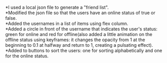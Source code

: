 *I used a local json file to generate a "friend list".  
*Modified the json file so that the users have an online status of true or false.  
*Added the usernames in a list of items using flex column.  
*Added a circle in front of the username that indicates the user's status: green for online and red for offline(also added a little animation on the offline status using keyframes: it changes the opacity from 1 at the beginning to 0.1 at halfway and return to 1, creating a pulsating effect).  
*Added to buttons to sort the users: one for sorting alphabetically and one for the online status.

